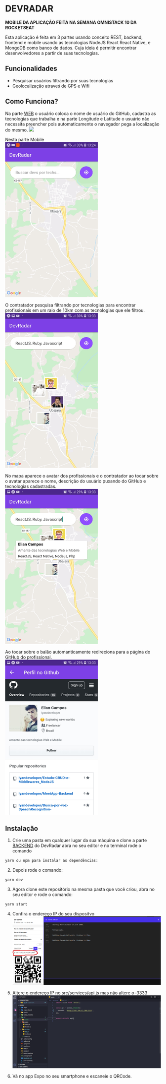 # DEVRADAR

**MOBILE DA APLICAÇÃO FEITA NA SEMANA OMNISTACK 10 DA ROCKETSEAT** </br>

Esta aplicação é feita em 3 partes usando conceito REST, backend, frontend e mobile usando as tecnologias NodeJS React React Native, e MongoDB como banco de dados.
Cuja ideia é permitir encontrar desenvolvedores a partir de suas tecnologias.

## Funcionalidades

- Pesquisar usuários filtrando por suas tecnologias
- Geolocalização atraveś de GPS e Wifi

## Como Funciona?

Na parte [WEB](https://github.com/lyandeveloper/DevRadar-frontend) o usuário coloca o nome de usuário do GitHub, cadastra as tecnologias que trabalha e na parte Longitude e Latitude o usuário não necessita preencher pois automaticamente o navegador pega a localização do mesmo.
![](src/assets/devradar.png)

Nesta parte Mobile <br/>
<img src="src/assets/print01.jpg" width="300" height="500"/>

O contratador pesquisa filtrando por tecnologias para encontrar profissionais em um raio de 10km com as tecnologias que ele filtrou. <br/>
<img src="src/assets/print02.jpg" width="300" height="500"/>

No mapa aparece o avatar dos profissionais e o contratador ao tocar sobre o avatar aparece o nome, descrição do usuário puxando do GitHub e tecnologias cadastradas. <br/>
<img src="src/assets/print03.jpg" width="300" height="500"/>

Ao tocar sobre o balão automanticamente redireciona para a página do GitHub do profissional. <br/>
<img src="src/assets/print04.jpg" width="300" height="500"/>

## Instalação

1. Crie uma pasta em qualquer lugar da sua máquina e clone a parte [BACKEND](https://github.com/lyandeveloper/DevRadar-Backend) do DevRadar abra no seu editor e no terminal rode o comando

```sh
yarn ou npm para instalar as dependências:
```

2. Depois rode o comando:

```sh
yarn dev
```

3. Agora clone este repositório na mesma pasta que você criou, abra no seu editor e rode o comando:

```sh
yarn start
```

4. Confira o endereço IP do seu dispositvo <br/>
   ![](src/assets/print05.png)

5) Altere o endereço IP no src/services/api.js mas não altere o :3333 <br/>
   ![](src/assets/api.png)

6) Vá no app Expo no seu smartphone e escaneie o QRCode.
